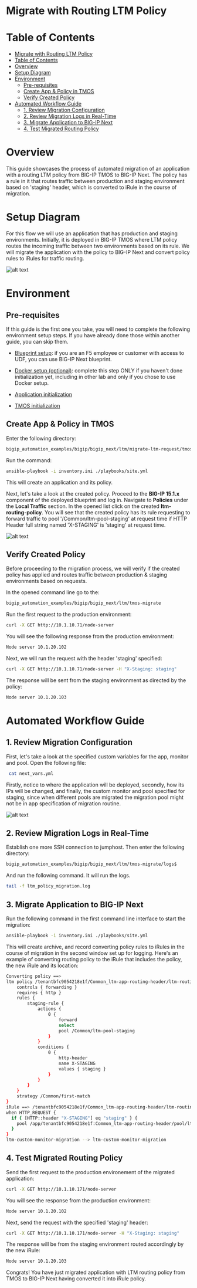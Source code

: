 # Migrate with Routing LTM Policy

# Table of Contents

- [Migrate with Routing LTM Policy](#migrate-with-routing-ltm-policy)
- [Table of Contents](#table-of-contents)
- [Overview](#overview)
- [Setup Diagram](#setup-diagram)
- [Environment](#environment)
  - [Pre-requisites](#pre-requisites)
  - [Create App \& Policy in TMOS](#create-app--policy-in-tmos)
  - [Verify Created Policy](#verify-created-policy)
- [Automated Workflow Guide](#automated-workflow-guide)
  - [1. Review Migration Configuration](#1-review-migration-configuration)
  - [2. Review Migration Logs in Real-Time](#2-review-migration-logs-in-real-time)
  - [3. Migrate Application to BIG-IP Next](#3-migrate-application-to-big-ip-next)
  - [4. Test Migrated Routing Policy](#4-test-migrated-routing-policy)

# Overview

This guide showcases the process of automated migration of an application with a routing LTM policy from BIG-IP TMOS to BIG-IP Next. The policy has a rule in it that routes traffic between production and staging environment based on 'staging' header, which is converted to iRule in the course of migration.

# Setup Diagram

For this flow we will use an application that has production and staging environments. Initially, it is deployed in BIG-IP TMOS where LTM policy routes the incoming traffic between two environments based on its rule. We will migrate the application with the policy to BIG-IP Next and convert policy rules to iRules for traffic routing.

![alt text](./assets/setup-diagram.gif)

# Environment

## Pre-requisites

If this guide is the first one you take, you will need to complete the following environment setup steps. If you have already done those within another guide, you can skip them.

- [Blueprint setup](https://github.com/f5devcentral/bigip_automation_examples/blob/main/bigip/bigip_next/ltm/migrate-ltm-custom-monitors/Readme.md#blueprint-setup-for-f5-employees-or-customers-with-access-to-udf): if you are an F5 employee or customer with access to UDF, you can use BIG-IP Next blueprint.

- [Docker setup (optional)](https://github.com/f5devcentral/bigip_automation_examples/blob/main/bigip/bigip_next/ltm/migrate-ltm-custom-monitors/Readme.md#docker-setup): complete this step ONLY if you haven't done initialization yet, including in other lab and only if you chose to use Docker setup.

- [Application initialization](https://github.com/f5devcentral/bigip_automation_examples/blob/main/bigip/bigip_next/ltm/migrate-ltm-custom-monitors/Readme.md#1-application-initialization)

- [TMOS initialization](https://github.com/f5devcentral/bigip_automation_examples/blob/main/bigip/bigip_next/ltm/migrate-ltm-custom-monitors/Readme.md#2-tmos-initialization)

## Create App & Policy in TMOS

Enter the following directory:

```bash
bigip_automation_examples/bigip/bigip_next/ltm/migrate-ltm-request/tmos-init
```

Run the command:

```bash
ansible-playbook -i inventory.ini ./playbooks/site.yml
```

This will create an application and its policy.

Next, let's take a look at the created policy. Proceed to the **BIG-IP 15.1.x** component of the deployed blueprint and log in. Navigate to **Policies** under the **Local Traffic** section. In the opened list click on the created **ltm-routing-policy**. You will see that the created policy has its rule requesting to forward traffic to pool '/Common/ltm-pool-staging' at request time if HTTP Header full string named 'X-STAGING' is 'staging' at request time.

![alt text](./assets/big-ip-created-policy.png)

## Verify Created Policy

Before proceeding to the migration process, we will verify if the created policy has applied and routes traffic between production & staging environments based on requests.

In the opened command line go to the:

```bash
bigip_automation_examples/bigip/bigip_next/ltm/tmos-migrate
```

Run the first request to the production environment:

```bash
curl -X GET http://10.1.10.71/node-server
```

You will see the following response from the production environment:

```bash
Node server 10.1.20.102
```

Next, we will run the request with the header 'staging' specified:

```bash
curl -X GET http://10.1.10.71/node-server -H "X-Staging: staging"
```

The response will be sent from the staging environment as directed by the policy:

```bash
Node server 10.1.20.103
```

# Automated Workflow Guide

## 1. Review Migration Configuration

First, let's take a look at the specified custom variables for the app, monitor and pool. Open the following file:

```bash
 cat next_vars.yml
```

Firstly, notice to where the application will be deployed, secondly, how its IPs will be changed, and finally, the custom monitor and pool specified for staging, since when different pools are migrated the migration pool might not be in app specification of migration routine.

![alt text](./assets/nextvars-img.png)

## 2. Review Migration Logs in Real-Time

Establish one more SSH connection to jumphost. Then enter the following directory:

```bash
bigip_automation_examples/bigip/bigip_next/ltm/tmos-migrate/logs$
```

And run the following command. It will run the logs.

```bash
tail -f ltm_policy_migration.log
```

## 3. Migrate Application to BIG-IP Next

Run the following command in the first command line interface to start the migration:

```bash
ansible-playbook -i inventory.ini ./playbooks/site.yml
```

This will create archive, and record converting policy rules to iRules in the course of migration in the second window set up for logging. Here's an example of converting routing policy to the iRule that includes the policy, the new iRule and its location:

```bash
Converting policy ==>
ltm policy /tenantbfc9054218e1f/Common_ltm-app-routing-header/ltm-routing-policy {
    controls { forwarding }
    requires { http }
    rules {
        staging-rule {
            actions {
                0 {
                    forward
                    select
                    pool /Common/ltm-pool-staging
                }
            }
            conditions {
                0 {
                    http-header
                    name X-STAGING
                    values { staging }
                }
            }
        }
    }
    strategy /Common/first-match
}
iRule ==> /tenantbfc9054218e1f/Common_ltm-app-routing-header/ltm-routing-policy
when HTTP_REQUEST {
  if { [HTTP::header "X-STAGING"] eq "staging" } {
    pool /app/tenantbfc9054218e1f:Common_ltm-app-routing-header/pool/ltm-pool-staging-service
  }
}
ltm-custom-monitor-migration --> ltm-custom-monitor-migration
```

## 4. Test Migrated Routing Policy

Send the first request to the production environement of the migrated application:

```bash
curl -X GET http://10.1.10.171/node-server
```

You will see the response from the production environment:

```bash
Node server 10.1.20.102
```

Next, send the request with the specified 'staging' header:

```bash
curl -X GET http://10.1.10.171/node-server -H "X-Staging: staging"
```

The response will be from the staging environment routed accordingly by the new iRule:

```bash
Node server 10.1.20.103
```

Congrats! You have just migrated application with LTM routing policy from TMOS to BIG-IP Next having converted it into iRule policy.
